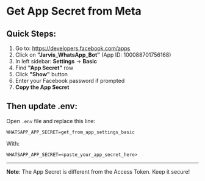# Get App Secret from Meta

## Quick Steps:

1. Go to: https://developers.facebook.com/apps
2. Click on **"Jarvis_WhatsApp_Bot"** (App ID: 100088701756168)
3. In left sidebar: **Settings** → **Basic**
4. Find **"App Secret"** row
5. Click **"Show"** button
6. Enter your Facebook password if prompted
7. **Copy the App Secret**

## Then update .env:

Open `.env` file and replace this line:
```
WHATSAPP_APP_SECRET=get_from_app_settings_basic
```

With:
```
WHATSAPP_APP_SECRET=<paste_your_app_secret_here>
```

---

**Note**: The App Secret is different from the Access Token. Keep it secure!
